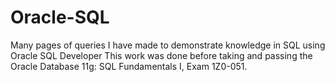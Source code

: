# Oracle-SQL
Many pages of queries I have made to demonstrate knowledge in SQL using Oracle SQL Developer
This work was done before taking and passing the Oracle Database 11g: SQL Fundamentals I, Exam 1Z0-051.  
